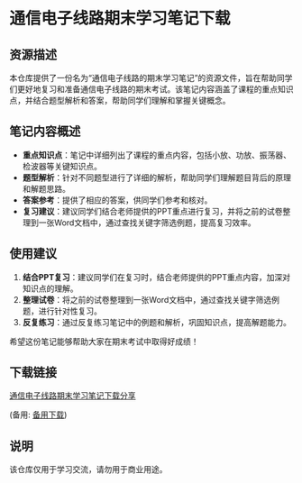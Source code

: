 # 通信电子线路期末学习笔记下载

## 资源描述

本仓库提供了一份名为“通信电子线路的期末学习笔记”的资源文件，旨在帮助同学们更好地复习和准备通信电子线路的期末考试。该笔记内容涵盖了课程的重点知识点，并结合题型解析和答案，帮助同学们理解和掌握关键概念。

## 笔记内容概述

- **重点知识点**：笔记中详细列出了课程的重点内容，包括小放、功放、振荡器、检波器等关键知识点。
- **题型解析**：针对不同题型进行了详细的解析，帮助同学们理解题目背后的原理和解题思路。
- **答案参考**：提供了相应的答案，供同学们参考和核对。
- **复习建议**：建议同学们结合老师提供的PPT重点进行复习，并将之前的试卷整理到一张Word文档中，通过查找关键字筛选例题，提高复习效率。

## 使用建议

1. **结合PPT复习**：建议同学们在复习时，结合老师提供的PPT重点内容，加深对知识点的理解。
2. **整理试卷**：将之前的试卷整理到一张Word文档中，通过查找关键字筛选例题，进行针对性复习。
3. **反复练习**：通过反复练习笔记中的例题和解析，巩固知识点，提高解题能力。

希望这份笔记能够帮助大家在期末考试中取得好成绩！

## 下载链接
[通信电子线路期末学习笔记下载分享](https://pan.quark.cn/s/930643f068b9) 

(备用: [备用下载](https://pan.baidu.com/s/1ZIYF-rIBwiFxdAYpbOdsvQ?pwd=1234))

## 说明

该仓库仅用于学习交流，请勿用于商业用途。
